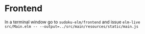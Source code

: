 # Frontend

In a terminal window go to `sudoku-elm/frontend` and issue 
`elm-live src/Main.elm -- --output=../src/main/resources/static/main.js`